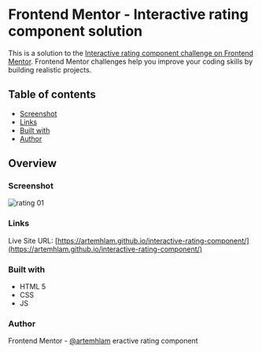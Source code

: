 # Frontend Mentor - Interactive rating component solution

This is a solution to the [Interactive rating component challenge on Frontend Mentor](https://www.frontendmentor.io/challenges/interactive-rating-component-koxpeBUmI). Frontend Mentor challenges help you improve your coding skills by building realistic projects. 

## Table of contents

- [Screenshot](#screenshot)
- [Links](#links)
- [Built with](#built-with)
- [Author](#author)

## Overview

### Screenshot
![rating 01](https://user-images.githubusercontent.com/132589158/236343192-14f2da12-9410-493f-b869-73f34a6aa079.png)

### Links
Live Site URL: [https://artemhlam.github.io/interactive-rating-component/](https://artemhlam.github.io/interactive-rating-component/)
### Built with

- HTML 5
- CSS
- JS

### Author
Frontend Mentor - [@artemhlam](https://www.frontendmentor.io/profile/artemhlam)
eractive rating component
